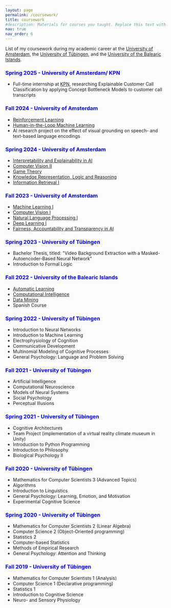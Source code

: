 ```yaml
---
layout: page
permalink: /coursework/
title: coursework
#description: Materials for courses you taught. Replace this text with your description.
nav: true
nav_order: 6
---
```


List of my coursework during my academic career at the [University of Amsterdam](https://www.uva.nl/en), the [University of Tübingen](https://uni-tuebingen.de/en/), and the [University of the Balearic Islands](https://www.uib.eu/).

### <span style="color:blue">Spring 2025 - University of Amsterdam/ KPN</span>
- Full-time internship at [KPN](https://www.kpn.com/), researching Explainable Customer Call Classification by applying Concept Bottleneck Models to customer call transcripts

### <span style="color:blue">Fall 2024 - University of Amsterdam</span>
- [Reinforcement Learning](https://coursecatalogue.uva.nl/xmlpages/page/2024-2025-en/search-course/course/119429)
- [Human-in-the-Loop Machine Learning](https://studiegids.uva.nl/xmlpages/page/2024-2025/zoek-vak/vak/119919)
- AI research project on the effect of visual grounding on speech- and text-based language encodings

### <span style="color:blue">Spring 2024 - University of Amsterdam</span>
- [Interpretability and Explainability in AI](https://coursecatalogue.uva.nl/xmlpages/page/2023-2024-en/search-course/course/110133)
- [Computer Vision II](https://coursecatalogue.uva.nl/xmlpages/page/2023-2024-en/search-course/course/109582)
- [Game Theory](https://coursecatalogue.uva.nl/xmlpages/page/2023-2024-en/search-course/course/109561)
- [Knowledge Representation, Logic and Reasoning](https://coursecatalogue.uva.nl/xmlpages/page/2023-2024-en/search-course/course/110069)
- [Information Retrieval I](https://coursecatalogue.uva.nl/xmlpages/page/2023-2024-en/search-course/course/109579)

### <span style="color:blue">Fall 2023 - University of Amsterdam</span>
- [Machine Learning I](https://coursecatalogue.uva.nl/xmlpages/page/2023-2024-en/search-course/course/109583)
- [Computer Vision I](https://coursecatalogue.uva.nl/xmlpages/page/2023-2024-en/search-course/course/109581)
- [Natural Language Processing I](https://coursecatalogue.uva.nl/xmlpages/page/2023-2024-en/search-course/course/109585)
- [Deep Learning I](https://coursecatalogue.uva.nl/xmlpages/page/2023-2024-en/search-course/course/110146)
- [Fairness, Accountability and Transparency in AI](https://coursecatalogue.uva.nl/xmlpages/page/2023-2024-en/search-course/course/109947)

### <span style="color:blue">Spring 2023 - University of Tübingen</span>
- Bachelor Thesis, titled: "Video Background Extraction with a Masked-Autoencoder-Based Neural Network"
- Introduction to Formal Logic

### <span style="color:blue">Fall 2022 - University of the Balearic Islands</span>
- [Automatic Learning](https://academic.uib.es/doa/consultaPublica/look%5bconpub%5dMostrarPubGuiaDocAs?entradaPublica=true&idiomaPais=en.GB&_anoAcademico=2022&_codAsignatura=11752)
- [Computational Intelligence](https://academic.uib.es/doa/consultaPublica/look%5bconpub%5dMostrarPubGuiaDocAs?entradaPublica=true&idiomaPais=en.GB&_anoAcademico=2022&_codAsignatura=11753)
- [Data Mining](https://academic.uib.es/doa/consultaPublica/look%5bconpub%5dMostrarPubGuiaDocAs?entradaPublica=true&idiomaPais=en.GB&_anoAcademico=2022&_codAsignatura=21746)
- Spanish Course

### <span style="color:blue">Spring 2022 - University of Tübingen</span>
- Introduction to Neural Networks
- Introduction to Machine Learning
- Electrophysiology of Cognition
- Communicative Development
- Multinomial Modeling of Cognitive Processes
- General Psychology: Language and Problem Solving

### <span style="color:blue">Fall 2021 - University of Tübingen</span>
- Artificial Intelligence
- Computational Neuroscience
- Models of Neural Systems
- Social Psychology
- Perceptual Illusions

### <span style="color:blue">Spring 2021 - University of Tübingen</span>
- Cognitive Architectures
- Team Project (implementation of a virtual reality climate museum in Unity)
- Introduction to Python Programming
- Introduction to Philosophy
- Biological Psychology II

### <span style="color:blue">Fall 2020 - University of Tübingen</span>
- Mathematics for Computer Scientists 3 (Advanced Topics)
- Algorithms
- Introduction to Linguistics
- General Psychology: Learning, Emotion, and Motivation
- Experimental Cognitive Science

### <span style="color:blue">Spring 2020 - University of Tübingen</span>
- Mathematics for Computer Scientists 2 (Linear Algebra)
- Computer Science 2 (Object-Oriented programming)
- Statistics 2
- Computer-based Statistics
- Methods of Empirical Research
- General Psychology: Attention and Thinking

### <span style="color:blue">Fall 2019 - University of Tübingen</span>
- Mathematics for Computer Scientists 1 (Analysis)
- Computer Science 1 (Declarative programming)
- Statistics 1
- Introduction to Cognitive Science
- Neuro- and Sensory Physiology
